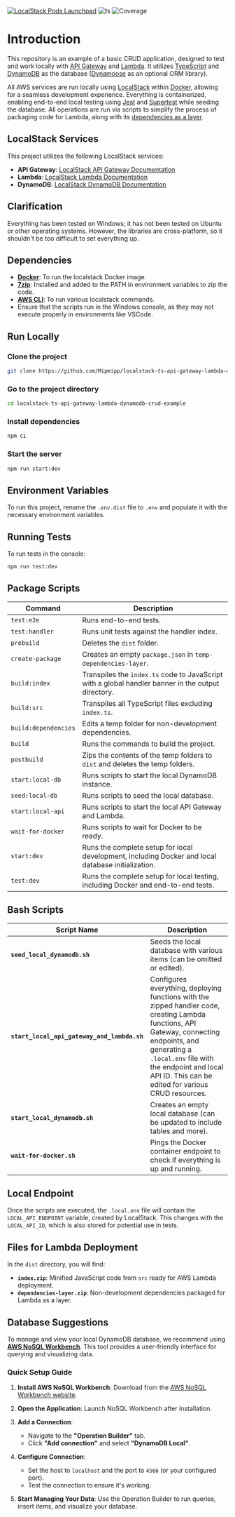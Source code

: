 [![LocalStack Pods Launchpad](https://localstack.cloud/gh/launch-pod-badge.svg)](https://app.localstack.cloud/launchpad?url=https://raw.githubusercontent.com/localstack/cloud-pod-badge/main/MyOwnPod) ![ts](https://badgen.net/badge/Built%20With/TypeScript/blue) ![Coverage](https://img.shields.io/badge/coverage-84.25%25-brightgreen)

# Introduction
This repository is an example of a basic CRUD application, designed to test and work locally with [API Gateway](https://aws.amazon.com/api-gateway/) and [Lambda](https://aws.amazon.com/lambda/). It utilizes [TypeScript](https://www.typescriptlang.org/) and [DynamoDB](https://aws.amazon.com/dynamodb/) as the database ([Dynamoose](https://dynamoosejs.com/getting_started/Introduction) as an optional ORM library).

All AWS services are run locally using [LocalStack](https://www.localstack.cloud/) within [Docker](https://www.docker.com/), allowing for a seamless development experience. Everything is containerized, enabling end-to-end local testing using [Jest](https://jestjs.io/) and [Supertest](https://www.npmjs.com/package/supertest) while seeding the database. All operations are run via scripts to simplify the process of packaging code for Lambda, along with its [dependencies as a layer](https://docs.aws.amazon.com/lambda/latest/dg/chapter-layers.html).

## LocalStack Services

This project utilizes the following LocalStack services:

- **API Gateway**: [LocalStack API Gateway Documentation](https://docs.localstack.cloud/user-guide/aws/apigateway/)
- **Lambda**: [LocalStack Lambda Documentation](https://docs.localstack.cloud/user-guide/aws/lambda/)
- **DynamoDB**: [LocalStack DynamoDB Documentation](https://docs.localstack.cloud/user-guide/aws/dynamodb/)

## Clarification

Everything has been tested on Windows; it has not been tested on Ubuntu or other operating systems. However, the libraries are cross-platform, so it shouldn't be too difficult to set everything up.

## Dependencies

- [**Docker**](https://www.docker.com/): To run the localstack Docker image.
- [**7zip**](https://www.7-zip.org/): Installed and added to the PATH in environment variables to zip the code.
- [**AWS CLI**](https://docs.aws.amazon.com/streams/latest/dev/setup-awscli.html): To run various localstack commands.
- Ensure that the scripts run in the Windows console, as they may not execute properly in environments like VSCode.

## Run Locally

### Clone the project

```bash
git clone https://github.com/Mipmipp/localstack-ts-api-gateway-lambda-dynamodb-crud-example.git
```

### Go to the project directory

```bash
cd localstack-ts-api-gateway-lambda-dynamodb-crud-example
```

### Install dependencies

```bash
npm ci
```

### Start the server

```bash
npm run start:dev
```

## Environment Variables

To run this project, rename the `.env.dist` file to `.env` and populate it with the necessary environment variables.

## Running Tests

To run tests in the console:

```bash
npm run test:dev
```

## Package Scripts

| Command                                      | Description                                                                                              |
|----------------------------------------------|----------------------------------------------------------------------------------------------------------|
| `test:e2e`                                   | Runs end-to-end tests.                                                                                  |
| `test:handler`                               | Runs unit tests against the handler index.                                                              |
| `prebuild`                                   | Deletes the `dist` folder.                                                                               |
| `create-package`                             | Creates an empty `package.json` in `temp-dependencies-layer`.                                          |
| `build:index`                                | Transpiles the `index.ts` code to JavaScript with a global handler banner in the output directory.       |
| `build:src`                                  | Transpiles all TypeScript files excluding `index.ts`.                                                  |
| `build:dependencies`                         | Edits a temp folder for non-development dependencies.                                                   |
| `build`                                      | Runs the commands to build the project.                                                                  |
| `postbuild`                                  | Zips the contents of the temp folders to `dist` and deletes the temp folders.                           |
| `start:local-db`                             | Runs scripts to start the local DynamoDB instance.                                                      |
| `seed:local-db`                              | Runs scripts to seed the local database.                                                                 |
| `start:local-api`                            | Runs scripts to start the local API Gateway and Lambda.                                                |
| `wait-for-docker`                            | Runs scripts to wait for Docker to be ready.                                                            |
| `start:dev`                                  | Runs the complete setup for local development, including Docker and local database initialization.        |
| `test:dev`                                   | Runs the complete setup for local testing, including Docker and end-to-end tests.                       |

## Bash Scripts

| Script Name                                   | Description                                                                                              |
|-----------------------------------------------|----------------------------------------------------------------------------------------------------------|
| **`seed_local_dynamodb.sh`**                  | Seeds the local database with various items (can be omitted or edited).                                 |
| **`start_local_api_gateway_and_lambda.sh`**  | Configures everything, deploying functions with the zipped handler code, creating Lambda functions, API Gateway, connecting endpoints, and generating a `.local.env` file with the endpoint and local API ID. This can be edited for various CRUD resources. |
| **`start_local_dynamodb.sh`**                 | Creates an empty local database (can be updated to include tables and more).                            |
| **`wait-for-docker.sh`**                      | Pings the Docker container endpoint to check if everything is up and running.                           |

## Local Endpoint

Once the scripts are executed, the `.local.env` file will contain the `LOCAL_API_ENDPOINT` variable, created by LocalStack. This changes with the `LOCAL_API_ID`, which is also stored for potential use in tests.

## Files for Lambda Deployment

In the `dist` directory, you will find:
- **`index.zip`**: Minified JavaScript code from `src` ready for AWS Lambda deployment.
- **`dependencies-layer.zip`**: Non-development dependencies packaged for Lambda as a layer.

## Database Suggestions

To manage and view your local DynamoDB database, we recommend using [**AWS NoSQL Workbench**](https://docs.aws.amazon.com/amazondynamodb/latest/developerguide/workbench.html). This tool provides a user-friendly interface for querying and visualizing data.

### Quick Setup Guide

1. **Install AWS NoSQL Workbench**: Download from the [AWS NoSQL Workbench website](https://docs.aws.amazon.com/amazondynamodb/latest/developerguide/workbench.settingup.html).

2. **Open the Application**: Launch NoSQL Workbench after installation.

3. **Add a Connection**:
   - Navigate to the **"Operation Builder"** tab.
   - Click **"Add connection"** and select **"DynamoDB Local"**.

4. **Configure Connection**:
   - Set the host to `localhost` and the port to `4566` (or your configured port).
   - Test the connection to ensure it's working.

5. **Start Managing Your Data**: Use the Operation Builder to run queries, insert items, and visualize your database.
 
